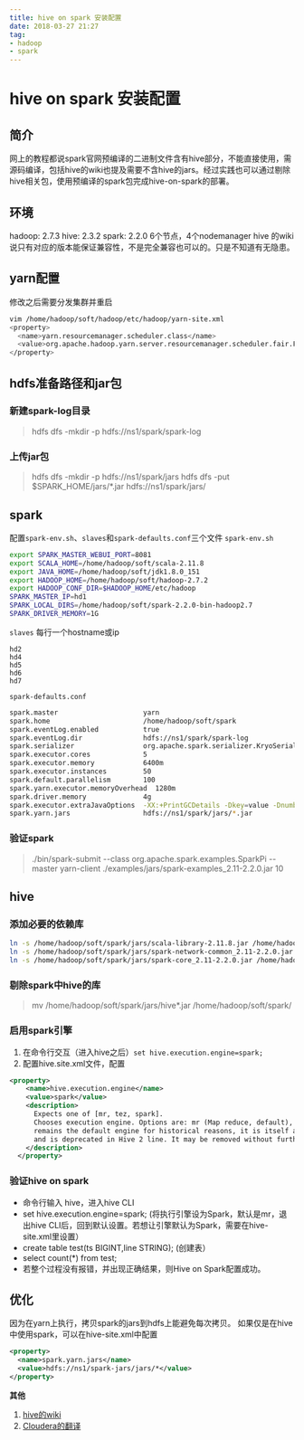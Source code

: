 ```yaml
---
title: hive on spark 安装配置
date: 2018-03-27 21:27
tag: 
- hadoop 
- spark
---
```

# hive on spark 安装配置
## 简介
网上的教程都说spark官网预编译的二进制文件含有hive部分，不能直接使用，需源码编译，包括hive的wiki也提及需要不含hive的jars。经过实践也可以通过剔除hive相关包，使用预编译的spark包完成hive-on-spark的部署。

## 环境
hadoop: 2.7.3
hive: 2.3.2
spark: 2.2.0
6个节点，4个nodemanager
hive 的wiki说只有对应的版本能保证兼容性，不是完全兼容也可以的。只是不知道有无隐患。

## yarn配置
修改之后需要分发集群并重启
```bash
vim /home/hadoop/soft/hadoop/etc/hadoop/yarn-site.xml
<property>
  <name>yarn.resourcemanager.scheduler.class</name>
  <value>org.apache.hadoop.yarn.server.resourcemanager.scheduler.fair.FairScheduler</value>
</property>
```
## hdfs准备路径和jar包
### 新建spark-log目录
>hdfs dfs -mkdir -p hdfs://ns1/spark/spark-log
### 上传jar包
>hdfs dfs -mkdir -p hdfs://ns1/spark/jars
>hdfs dfs -put $SPARK_HOME/jars/*.jar hdfs://ns1/spark/jars/

## spark
配置`spark-env.sh`、`slaves`和`spark-defaults.conf`三个文件
`spark-env.sh`
```bash
export SPARK_MASTER_WEBUI_PORT=8081
export SCALA_HOME=/home/hadoop/soft/scala-2.11.8
export JAVA_HOME=/home/hadoop/soft/jdk1.8.0_151
export HADOOP_HOME=/home/hadoop/soft/hadoop-2.7.2
export HADOOP_CONF_DIR=$HADOOP_HOME/etc/hadoop
SPARK_MASTER_IP=hd1
SPARK_LOCAL_DIRS=/home/hadoop/soft/spark-2.2.0-bin-hadoop2.7
SPARK_DRIVER_MEMORY=1G
```
`slaves` 每行一个hostname或ip
```
hd2
hd4
hd5
hd6
hd7
```
`spark-defaults.conf`
```bash
spark.master                     yarn
spark.home                       /home/hadoop/soft/spark
spark.eventLog.enabled           true
spark.eventLog.dir               hdfs://ns1/spark/spark-log
spark.serializer                 org.apache.spark.serializer.KryoSerializer
spark.executor.cores             5
spark.executor.memory            6400m
spark.executor.instances         50
spark.default.parallelism        100
spark.yarn.executor.memoryOverhead  1280m
spark.driver.memory              4g
spark.executor.extraJavaOptions  -XX:+PrintGCDetails -Dkey=value -Dnumbers="one two three"
spark.yarn.jars                  hdfs://ns1/spark/jars/*.jar
```
### 验证spark
>./bin/spark-submit --class org.apache.spark.examples.SparkPi --master yarn-client ./examples/jars/spark-examples_2.11-2.2.0.jar 10
## hive
### 添加必要的依赖库
```bash
ln -s /home/hadoop/soft/spark/jars/scala-library-2.11.8.jar /home/hadoop/soft/hive/lib/
ln -s /home/hadoop/soft/spark/jars/spark-network-common_2.11-2.2.0.jar /home/hadoop/soft/hive/lib/
ln -s /home/hadoop/soft/spark/jars/spark-core_2.11-2.2.0.jar /home/hadoop/soft/hive/lib/
```
### 剔除spark中hive的库
>mv /home/hadoop/soft/spark/jars/hive*.jar /home/hadoop/soft/spark/
### 启用spark引擎
1. 在命令行交互（进入hive之后）`set hive.execution.engine=spark;`
2. 配置hive.site.xml文件，配置
```xml
<property>
    <name>hive.execution.engine</name>
    <value>spark</value>
    <description>
      Expects one of [mr, tez, spark].
      Chooses execution engine. Options are: mr (Map reduce, default), tez, spark. While MR
      remains the default engine for historical reasons, it is itself a historical engine
      and is deprecated in Hive 2 line. It may be removed without further warning.
    </description>
  </property>
```
### 验证hive on spark
-   命令行输入 hive，进入hive CLI
-   set hive.execution.engine=spark; (将执行引擎设为Spark，默认是mr，退出hive CLI后，回到默认设置。若想让引擎默认为Spark，需要在hive-site.xml里设置）
-   create table test(ts BIGINT,line STRING); (创建表）
-   select count(*) from test;
-   若整个过程没有报错，并出现正确结果，则Hive on Spark配置成功。

## 优化
因为在yarn上执行，拷贝spark的jars到hdfs上能避免每次拷贝。
如果仅是在hive中使用spark，可以在hive-site.xml中配置
```xml
<property>
  <name>spark.yarn.jars</name>
  <value>hdfs://ns1/spark-jars/jars/*</value>
</property>
```
**其他**
1. [hive的wiki](https://cwiki.apache.org/confluence/display/Hive/Hive+on+Spark:+Getting+Started#HiveonSpark:GettingStarted-Configurationpropertydetails)
2. [Cloudera的翻译](http://cwiki.apachecn.org/pages/viewpage.action?pageId=2888665)
